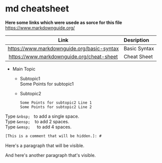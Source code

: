 # md cheatsheet

**Here some links which were usede as sorce for this file**  
<https://www.markdownguide.org/>  

| Link | Desription |
| :---: | :--- |
| <https://www.markdownguide.org/basic-syntax> | Basic Syntax |
| <https://www.markdownguide.org/cheat-sheet> | Cheat Sheet |

* Main Topic
  * Subtopic1  
       Some Points for subtopic1

  * Subtopic2

        Some Points for subtopic2 Line 1
        Some Points for subtopic2 Line 2

Type `&nbsp;` &nbsp; to add a single space.  
Type `&ensp;` &ensp; to add 2 spaces.  
Type `&emsp;` &emsp; to add 4 spaces.  

```txt
[This is a comment that will be hidden.]: #
```

Here's a paragraph that will be visible.

[This is a comment that will be hidden.]: #

And here's another paragraph that's visible.
